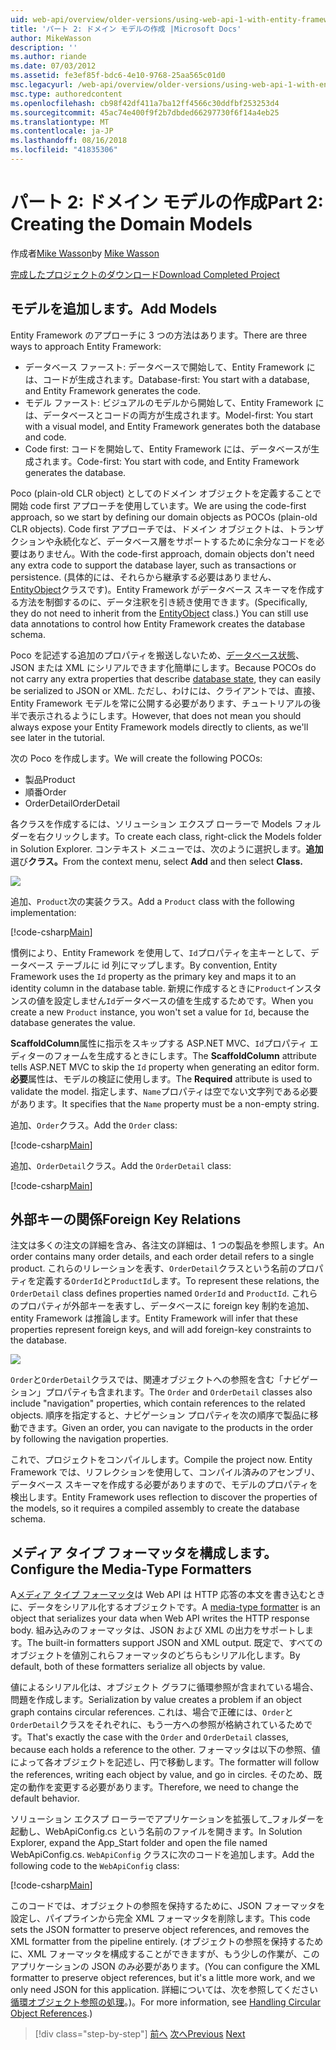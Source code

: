 ```yaml
---
uid: web-api/overview/older-versions/using-web-api-1-with-entity-framework-5/using-web-api-with-entity-framework-part-2
title: 'パート 2: ドメイン モデルの作成 |Microsoft Docs'
author: MikeWasson
description: ''
ms.author: riande
ms.date: 07/03/2012
ms.assetid: fe3ef85f-bdc6-4e10-9768-25aa565c01d0
msc.legacyurl: /web-api/overview/older-versions/using-web-api-1-with-entity-framework-5/using-web-api-with-entity-framework-part-2
msc.type: authoredcontent
ms.openlocfilehash: cb98f42df411a7ba12ff4566c30ddfbf253253d4
ms.sourcegitcommit: 45ac74e400f9f2b7dbded66297730f6f14a4eb25
ms.translationtype: MT
ms.contentlocale: ja-JP
ms.lasthandoff: 08/16/2018
ms.locfileid: "41835306"
---
```

<a name="part-2-creating-the-domain-models"></a><span data-ttu-id="552a3-102">パート 2: ドメイン モデルの作成</span><span class="sxs-lookup"><span data-stu-id="552a3-102">Part 2: Creating the Domain Models</span></span>
====================
<span data-ttu-id="552a3-103">作成者[Mike Wasson](https://github.com/MikeWasson)</span><span class="sxs-lookup"><span data-stu-id="552a3-103">by [Mike Wasson](https://github.com/MikeWasson)</span></span>

[<span data-ttu-id="552a3-104">完成したプロジェクトのダウンロード</span><span class="sxs-lookup"><span data-stu-id="552a3-104">Download Completed Project</span></span>](http://code.msdn.microsoft.com/ASP-NET-Web-API-with-afa30545)

## <a name="add-models"></a><span data-ttu-id="552a3-105">モデルを追加します。</span><span class="sxs-lookup"><span data-stu-id="552a3-105">Add Models</span></span>

<span data-ttu-id="552a3-106">Entity Framework のアプローチに 3 つの方法はあります。</span><span class="sxs-lookup"><span data-stu-id="552a3-106">There are three ways to approach Entity Framework:</span></span>

- <span data-ttu-id="552a3-107">データベース ファースト: データベースで開始して、Entity Framework には、コードが生成されます。</span><span class="sxs-lookup"><span data-stu-id="552a3-107">Database-first: You start with a database, and Entity Framework generates the code.</span></span>
- <span data-ttu-id="552a3-108">モデル ファースト: ビジュアルのモデルから開始して、Entity Framework には、データベースとコードの両方が生成されます。</span><span class="sxs-lookup"><span data-stu-id="552a3-108">Model-first: You start with a visual model, and Entity Framework generates both the database and code.</span></span>
- <span data-ttu-id="552a3-109">Code first: コードを開始して、Entity Framework には、データベースが生成されます。</span><span class="sxs-lookup"><span data-stu-id="552a3-109">Code-first: You start with code, and Entity Framework generates the database.</span></span>

<span data-ttu-id="552a3-110">Poco (plain-old CLR object) としてのドメイン オブジェクトを定義することで開始 code first アプローチを使用しています。</span><span class="sxs-lookup"><span data-stu-id="552a3-110">We are using the code-first approach, so we start by defining our domain objects as POCOs (plain-old CLR objects).</span></span> <span data-ttu-id="552a3-111">Code first アプローチでは、ドメイン オブジェクトは、トランザクションや永続化など、データベース層をサポートするために余分なコードを必要はありません。</span><span class="sxs-lookup"><span data-stu-id="552a3-111">With the code-first approach, domain objects don't need any extra code to support the database layer, such as transactions or persistence.</span></span> <span data-ttu-id="552a3-112">(具体的には、それらから継承する必要はありません、 [EntityObject](https://msdn.microsoft.com/library/system.data.objects.dataclasses.entityobject.aspx)クラスです)。Entity Framework がデータベース スキーマを作成する方法を制御するのに、データ注釈を引き続き使用できます。</span><span class="sxs-lookup"><span data-stu-id="552a3-112">(Specifically, they do not need to inherit from the [EntityObject](https://msdn.microsoft.com/library/system.data.objects.dataclasses.entityobject.aspx) class.) You can still use data annotations to control how Entity Framework creates the database schema.</span></span>

<span data-ttu-id="552a3-113">Poco を記述する追加のプロパティを搬送しないため、[データベース状態](https://msdn.microsoft.com/library/system.data.entitystate.aspx)、JSON または XML にシリアルできます化簡単にします。</span><span class="sxs-lookup"><span data-stu-id="552a3-113">Because POCOs do not carry any extra properties that describe [database state](https://msdn.microsoft.com/library/system.data.entitystate.aspx), they can easily be serialized to JSON or XML.</span></span> <span data-ttu-id="552a3-114">ただし、わけには、クライアントでは、直接、Entity Framework モデルを常に公開する必要があります、チュートリアルの後半で表示されるようにします。</span><span class="sxs-lookup"><span data-stu-id="552a3-114">However, that does not mean you should always expose your Entity Framework models directly to clients, as we'll see later in the tutorial.</span></span>

<span data-ttu-id="552a3-115">次の Poco を作成します。</span><span class="sxs-lookup"><span data-stu-id="552a3-115">We will create the following POCOs:</span></span>

- <span data-ttu-id="552a3-116">製品</span><span class="sxs-lookup"><span data-stu-id="552a3-116">Product</span></span>
- <span data-ttu-id="552a3-117">順番</span><span class="sxs-lookup"><span data-stu-id="552a3-117">Order</span></span>
- <span data-ttu-id="552a3-118">OrderDetail</span><span class="sxs-lookup"><span data-stu-id="552a3-118">OrderDetail</span></span>

<span data-ttu-id="552a3-119">各クラスを作成するには、ソリューション エクスプ ローラーで Models フォルダーを右クリックします。</span><span class="sxs-lookup"><span data-stu-id="552a3-119">To create each class, right-click the Models folder in Solution Explorer.</span></span> <span data-ttu-id="552a3-120">コンテキスト メニューでは、次のように選択します。**追加**選び**クラス。**</span><span class="sxs-lookup"><span data-stu-id="552a3-120">From the context menu, select **Add** and then select **Class.**</span></span>

![](using-web-api-with-entity-framework-part-2/_static/image1.png)

<span data-ttu-id="552a3-121">追加、`Product`次の実装クラス。</span><span class="sxs-lookup"><span data-stu-id="552a3-121">Add a `Product` class with the following implementation:</span></span>

[!code-csharp[Main](using-web-api-with-entity-framework-part-2/samples/sample1.cs)]

<span data-ttu-id="552a3-122">慣例により、Entity Framework を使用して、`Id`プロパティを主キーとして、データベース テーブルに id 列にマップします。</span><span class="sxs-lookup"><span data-stu-id="552a3-122">By convention, Entity Framework uses the `Id` property as the primary key and maps it to an identity column in the database table.</span></span> <span data-ttu-id="552a3-123">新規に作成するときに`Product`インスタンスの値を設定しません`Id`データベースの値を生成するためです。</span><span class="sxs-lookup"><span data-stu-id="552a3-123">When you create a new `Product` instance, you won't set a value for `Id`, because the database generates the value.</span></span>

<span data-ttu-id="552a3-124">**ScaffoldColumn**属性に指示をスキップする ASP.NET MVC、`Id`プロパティ エディターのフォームを生成するときにします。</span><span class="sxs-lookup"><span data-stu-id="552a3-124">The **ScaffoldColumn** attribute tells ASP.NET MVC to skip the `Id` property when generating an editor form.</span></span> <span data-ttu-id="552a3-125">**必要**属性は、モデルの検証に使用します。</span><span class="sxs-lookup"><span data-stu-id="552a3-125">The **Required** attribute is used to validate the model.</span></span> <span data-ttu-id="552a3-126">指定します、`Name`プロパティは空でない文字列である必要があります。</span><span class="sxs-lookup"><span data-stu-id="552a3-126">It specifies that the `Name` property must be a non-empty string.</span></span>

<span data-ttu-id="552a3-127">追加、`Order`クラス。</span><span class="sxs-lookup"><span data-stu-id="552a3-127">Add the `Order` class:</span></span>

[!code-csharp[Main](using-web-api-with-entity-framework-part-2/samples/sample2.cs)]

<span data-ttu-id="552a3-128">追加、`OrderDetail`クラス。</span><span class="sxs-lookup"><span data-stu-id="552a3-128">Add the `OrderDetail` class:</span></span>

[!code-csharp[Main](using-web-api-with-entity-framework-part-2/samples/sample3.cs)]

## <a name="foreign-key-relations"></a><span data-ttu-id="552a3-129">外部キーの関係</span><span class="sxs-lookup"><span data-stu-id="552a3-129">Foreign Key Relations</span></span>

<span data-ttu-id="552a3-130">注文は多くの注文の詳細を含み、各注文の詳細は、1 つの製品を参照します。</span><span class="sxs-lookup"><span data-stu-id="552a3-130">An order contains many order details, and each order detail refers to a single product.</span></span> <span data-ttu-id="552a3-131">これらのリレーションを表す、`OrderDetail`クラスという名前のプロパティを定義する`OrderId`と`ProductId`します。</span><span class="sxs-lookup"><span data-stu-id="552a3-131">To represent these relations, the `OrderDetail` class defines properties named `OrderId` and `ProductId`.</span></span> <span data-ttu-id="552a3-132">これらのプロパティが外部キーを表すし、データベースに foreign key 制約を追加、entity Framework は推論します。</span><span class="sxs-lookup"><span data-stu-id="552a3-132">Entity Framework will infer that these properties represent foreign keys, and will add foreign-key constraints to the database.</span></span>

![](using-web-api-with-entity-framework-part-2/_static/image2.png)

<span data-ttu-id="552a3-133">`Order`と`OrderDetail`クラスでは、関連オブジェクトへの参照を含む「ナビゲーション」プロパティも含まれます。</span><span class="sxs-lookup"><span data-stu-id="552a3-133">The `Order` and `OrderDetail` classes also include "navigation" properties, which contain references to the related objects.</span></span> <span data-ttu-id="552a3-134">順序を指定すると、ナビゲーション プロパティを次の順序で製品に移動できます。</span><span class="sxs-lookup"><span data-stu-id="552a3-134">Given an order, you can navigate to the products in the order by following the navigation properties.</span></span>

<span data-ttu-id="552a3-135">これで、プロジェクトをコンパイルします。</span><span class="sxs-lookup"><span data-stu-id="552a3-135">Compile the project now.</span></span> <span data-ttu-id="552a3-136">Entity Framework では、リフレクションを使用して、コンパイル済みのアセンブリ、データベース スキーマを作成する必要がありますので、モデルのプロパティを検出します。</span><span class="sxs-lookup"><span data-stu-id="552a3-136">Entity Framework uses reflection to discover the properties of the models, so it requires a compiled assembly to create the database schema.</span></span>

## <a name="configure-the-media-type-formatters"></a><span data-ttu-id="552a3-137">メディア タイプ フォーマッタを構成します。</span><span class="sxs-lookup"><span data-stu-id="552a3-137">Configure the Media-Type Formatters</span></span>

<span data-ttu-id="552a3-138">A[メディア タイプ フォーマッタ](../../formats-and-model-binding/media-formatters.md)は Web API は HTTP 応答の本文を書き込むときに、データをシリアル化するオブジェクトです。</span><span class="sxs-lookup"><span data-stu-id="552a3-138">A [media-type formatter](../../formats-and-model-binding/media-formatters.md) is an object that serializes your data when Web API writes the HTTP response body.</span></span> <span data-ttu-id="552a3-139">組み込みのフォーマッタは、JSON および XML の出力をサポートします。</span><span class="sxs-lookup"><span data-stu-id="552a3-139">The built-in formatters support JSON and XML output.</span></span> <span data-ttu-id="552a3-140">既定で、すべてのオブジェクトを値別これらフォーマッタのどちらもシリアル化します。</span><span class="sxs-lookup"><span data-stu-id="552a3-140">By default, both of these formatters serialize all objects by value.</span></span>

<span data-ttu-id="552a3-141">値によるシリアル化は、オブジェクト グラフに循環参照が含まれている場合、問題を作成します。</span><span class="sxs-lookup"><span data-stu-id="552a3-141">Serialization by value creates a problem if an object graph contains circular references.</span></span> <span data-ttu-id="552a3-142">これは、場合で正確には、`Order`と`OrderDetail`クラスをそれぞれに、もう一方への参照が格納されているためです。</span><span class="sxs-lookup"><span data-stu-id="552a3-142">That's exactly the case with the `Order` and `OrderDetail` classes, because each holds a reference to the other.</span></span> <span data-ttu-id="552a3-143">フォーマッタは以下の参照、値によって各オブジェクトを記述し、円で移動します。</span><span class="sxs-lookup"><span data-stu-id="552a3-143">The formatter will follow the references, writing each object by value, and go in circles.</span></span> <span data-ttu-id="552a3-144">そのため、既定の動作を変更する必要があります。</span><span class="sxs-lookup"><span data-stu-id="552a3-144">Therefore, we need to change the default behavior.</span></span>

<span data-ttu-id="552a3-145">ソリューション エクスプ ローラーでアプリケーションを拡張して\_フォルダーを起動し、WebApiConfig.cs という名前のファイルを開きます。</span><span class="sxs-lookup"><span data-stu-id="552a3-145">In Solution Explorer, expand the App\_Start folder and open the file named WebApiConfig.cs.</span></span> <span data-ttu-id="552a3-146">`WebApiConfig` クラスに次のコードを追加します。</span><span class="sxs-lookup"><span data-stu-id="552a3-146">Add the following code to the `WebApiConfig` class:</span></span>

[!code-csharp[Main](using-web-api-with-entity-framework-part-2/samples/sample4.cs?highlight=11)]

<span data-ttu-id="552a3-147">このコードでは、オブジェクトの参照を保持するために、JSON フォーマッタを設定し、パイプラインから完全 XML フォーマッタを削除します。</span><span class="sxs-lookup"><span data-stu-id="552a3-147">This code sets the JSON formatter to preserve object references, and removes the XML formatter from the pipeline entirely.</span></span> <span data-ttu-id="552a3-148">(オブジェクトの参照を保持するために、XML フォーマッタを構成することができますが、もう少しの作業が、このアプリケーションの JSON のみ必要があります。</span><span class="sxs-lookup"><span data-stu-id="552a3-148">(You can configure the XML formatter to preserve object references, but it's a little more work, and we only need JSON for this application.</span></span> <span data-ttu-id="552a3-149">詳細については、次を参照してください[循環オブジェクト参照の処理](../../formats-and-model-binding/json-and-xml-serialization.md#handling_circular_object_references)。)。</span><span class="sxs-lookup"><span data-stu-id="552a3-149">For more information, see [Handling Circular Object References](../../formats-and-model-binding/json-and-xml-serialization.md#handling_circular_object_references).)</span></span>

> [!div class="step-by-step"]
> <span data-ttu-id="552a3-150">[前へ](using-web-api-with-entity-framework-part-1.md)
> [次へ](using-web-api-with-entity-framework-part-3.md)</span><span class="sxs-lookup"><span data-stu-id="552a3-150">[Previous](using-web-api-with-entity-framework-part-1.md)
[Next](using-web-api-with-entity-framework-part-3.md)</span></span>
